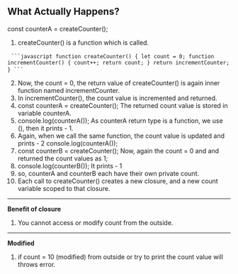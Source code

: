 **What Actually Happens?**
------------------------------------------------
const counterA = createCounter();
1. createCounter() is a function which is called.
<pre> <code>```javascript function createCounter() { let count = 0; function incrementCounter() { count++; return count; } return incrementCounter; } ```</code> </pre>
2. Now, the count = 0, the return value of createCounter() is again inner function named incrementCounter.
3. In incrementCounter(), the count value is incremented and returned.
4. const counterA = createCounter();
The returned count value is stored in variable counterA.
5. console.log(counterA());
As counterA return type is a function, we use (), then it prints - 1.
6. Again, when we call the same function, the count value is updated and prints - 2
console.log(counterA());
7. const counterB = createCounter();
Now, again the count = 0 and and returned the count values as 1;
8. console.log(counterB());
It prints - 1
9. so, counterA and counterB each have their own private count.
10. Each call to createCounter() creates a new closure, and a new count variable scoped to that closure.
------------------------------------------
**Benefit of closure**
1. You cannot access or modify count from the outside.
------------------------------------------
**Modified**
1. if count  = 10 (modified) from outside or try to print the count value will throws error.
